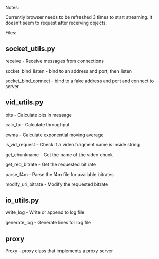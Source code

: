 Notes:

Currently browser needs to be refreshed 3 times to start streaming. It doesn't
seem to request after receiving objects. 


Files:

socket_utils.py
---------------

receive - Receive messages from connections

socket_bind_listen -  bind to an address and port, then listen

socket_bind_connect -  bind to a fake address and port and connect to server


vid_utils.py
-------------

bits - Calculate bits in message

calc_tp - Calculate throughput

ewma - Calculate exponential moving average

is_vid_request - Check if a video fragment name is inside string

get_chunkname - Get the name of the video chunk

get_req_bitrate - Get the requested bit rate

parse_f4m - Parse the f4m file for available bitrates

modify_uri_bitrate - Modify the requested bitrate
    


io_utils.py
-------------

write_log - Write or append to log file

generate_log - Generate lines for log file

proxy
------
Proxy - proxy class that implements a proxy server